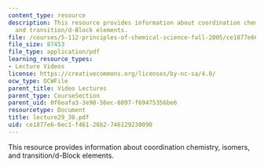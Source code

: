 ```yaml
---
content_type: resource
description: This resource provides information about coordination chemistry, isomers,
  and transition/d-Block elements.
file: /courses/5-112-principles-of-chemical-science-fall-2005/ce1877e66ec1f46126b2746129230090_lecture29_30.pdf
file_size: 87453
file_type: application/pdf
learning_resource_types:
- Lecture Videos
license: https://creativecommons.org/licenses/by-nc-sa/4.0/
ocw_type: OCWFile
parent_title: Video Lectures
parent_type: CourseSection
parent_uid: 0f6eafa3-3e90-56ec-6097-f69475356be6
resourcetype: Document
title: lecture29_30.pdf
uid: ce1877e6-6ec1-f461-26b2-746129230090
---
```

This resource provides information about coordination chemistry, isomers, and transition/d-Block elements.